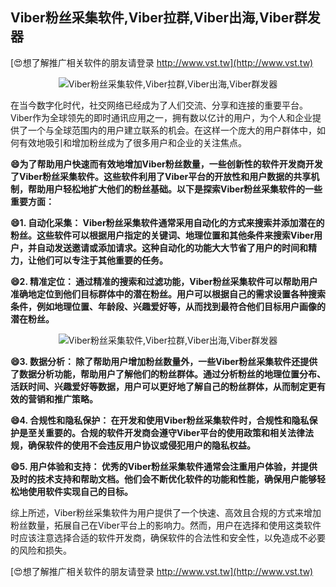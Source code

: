 ## **Viber粉丝采集软件,Viber拉群,Viber出海,Viber群发器**

[😍想了解推广相关软件的朋友请登录 http://www.vst.tw](http://www.vst.tw)

 <center><img src="https://vst.tw/MP4/tuiguang/png/2.png" alt="Viber粉丝采集软件,Viber拉群,Viber出海,Viber群发器"></center>

在当今数字化时代，社交网络已经成为了人们交流、分享和连接的重要平台。Viber作为全球领先的即时通讯应用之一，拥有数以亿计的用户，为个人和企业提供了一个与全球范围内的用户建立联系的机会。在这样一个庞大的用户群体中，如何有效地吸引和增加粉丝成为了很多用户和企业的关注焦点。

**😄为了帮助用户快速而有效地增加Viber粉丝数量，一些创新性的软件开发商开发了Viber粉丝采集软件。这些软件利用了Viber平台的开放性和用户数据的共享机制，帮助用户轻松地扩大他们的粉丝基础。以下是探索Viber粉丝采集软件的一些重要方面：**

**😄1. 自动化采集： Viber粉丝采集软件通常采用自动化的方式来搜索并添加潜在的粉丝。这些软件可以根据用户指定的关键词、地理位置和其他条件来搜索Viber用户，并自动发送邀请或添加请求。这种自动化的功能大大节省了用户的时间和精力，让他们可以专注于其他重要的任务。**

**😄2. 精准定位： 通过精准的搜索和过滤功能，Viber粉丝采集软件可以帮助用户准确地定位到他们目标群体中的潜在粉丝。用户可以根据自己的需求设置各种搜索条件，例如地理位置、年龄段、兴趣爱好等，从而找到最符合他们目标用户画像的潜在粉丝。**

 <center><img src="https://vst.tw/MP4/tuiguang/png/1.png" alt="Viber粉丝采集软件,Viber拉群,Viber出海,Viber群发器"></center>

**😄3. 数据分析： 除了帮助用户增加粉丝数量外，一些Viber粉丝采集软件还提供了数据分析功能，帮助用户了解他们的粉丝群体。通过分析粉丝的地理位置分布、活跃时间、兴趣爱好等数据，用户可以更好地了解自己的粉丝群体，从而制定更有效的营销和推广策略。**

**😄4. 合规性和隐私保护： 在开发和使用Viber粉丝采集软件时，合规性和隐私保护是至关重要的。合规的软件开发商会遵守Viber平台的使用政策和相关法律法规，确保软件的使用不会违反用户协议或侵犯用户的隐私权益。**

**😄5. 用户体验和支持： 优秀的Viber粉丝采集软件通常会注重用户体验，并提供及时的技术支持和帮助文档。他们会不断优化软件的功能和性能，确保用户能够轻松地使用软件实现自己的目标。**

综上所述，Viber粉丝采集软件为用户提供了一个快速、高效且合规的方式来增加粉丝数量，拓展自己在Viber平台上的影响力。然而，用户在选择和使用这类软件时应该注意选择合适的软件开发商，确保软件的合法性和安全性，以免造成不必要的风险和损失。

[😍想了解推广相关软件的朋友请登录 http://www.vst.tw](http://www.vst.tw)



